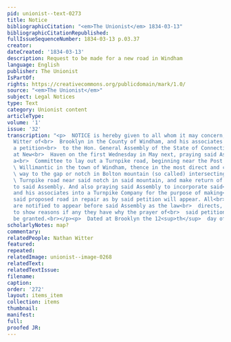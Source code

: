 ```yaml
---
pid: unionist--text-0273
title: Notice
bibliographicCitation: "<em>The Unionist</em> 1834-03-13"
bibliographicCitationRepublished: 
fullIssueSequenceNumber: 1834-03-13 p.03.37
creator: 
dateCreated: '1834-03-13'
description: Request to be made for a new road in Windham
language: English
publisher: The Unionist
IsPartOf: 
rights: https://creativecommons.org/publicdomain/mark/1.0/
source: "<em>The Unionist</em>"
subject: Legal Notices
type: Text
category: Unionist content
articleType: 
volume: '1'
issue: '32'
transcription: "<p>  NOTICE is hereby given to all whom it may concern, that Nathan
  Witter of<br>  Brooklyn in the County of Windham, and his associates will prefer
  a petition<br>  to the Hon. General Assembly of the State of Connecticut to be convened
  at New<br>  Haven on the first Wednesday in May next, praying said Assembly to appoint
  a<br>  Committee to lay out a Turnpike road, beginning near the Post Office in<br>
  \ Willimantic in the town of Windham, thence in the most direct and convenient<br>
  \ way to the gap or notch in Bolton mountain (so called) intersecting the Boston<br>
  \ Turnpike road near said notch in said mountain, and make return of their<br>  doings
  to said Assembly. And also praying said Assembly to incorporate said<br>  Witter
  and his associates into a Turnpike Company for the purpose of making<br>  and keeping
  said proposed road in repair as by said petition will appear. All<br>  persons concerned
  are notified to appear before said Assembly as the law<br>  directs, then and there
  to show reasons if any they have why the prayer of<br>  said petition should not
  be granted.<br></p><p>  Dated at Brooklyn the 12<sup>th</sup>  day of March 1834.<br></p>"
scholarlyNotes: map?
commentary: 
relatedPeople: Nathan Witter
featured: 
repeated: 
relatedImage: unionist--image-0268
relatedText: 
relatedTextIssue: 
filename: 
caption: 
order: '272'
layout: items_item
collection: items
thumbnail: 
manifest: 
full: 
proofed JR: 
---
```

